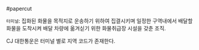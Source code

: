 #papercut 

`터미널`: 집화된 화물을 목적지로 운송하기 위하여 집결시키며 일정한 구역내에서 배달할 화물을 도착시켜 배달 차량에 옮겨싣기 위한 화물취급장 시설을 갖춘 조직.

CJ 대한통운은 터미널 별로 지역 코드가 존재한다.